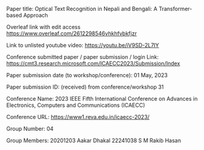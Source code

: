 
Paper title:
Optical Text Recognition in Nepali and Bengali: A Transformer-based Approach

Overleaf link with edit access
https://www.overleaf.com/2612298546vhkhfvbkfjzr


Link to unlisted youtube video:
https://youtu.be/iV9SD-2L7IY

Conference submitted paper / paper submission / login Link:
https://cmt3.research.microsoft.com/ICAECC2023/Submission/Index

Paper submission date (to workshop/conference):
01 May, 2023

Paper submission ID: (received) from conference/workshop
31

Conference Name:
2023 IEEE Fifth International Conference on Advances in Electronics, Computers and Communications (ICAECC)

Conference URL:
https://www1.reva.edu.in/icaecc-2023/



Group Number:
04 

Group Members:
20201203 Aakar Dhakal
22241038 S M Rakib Hasan
